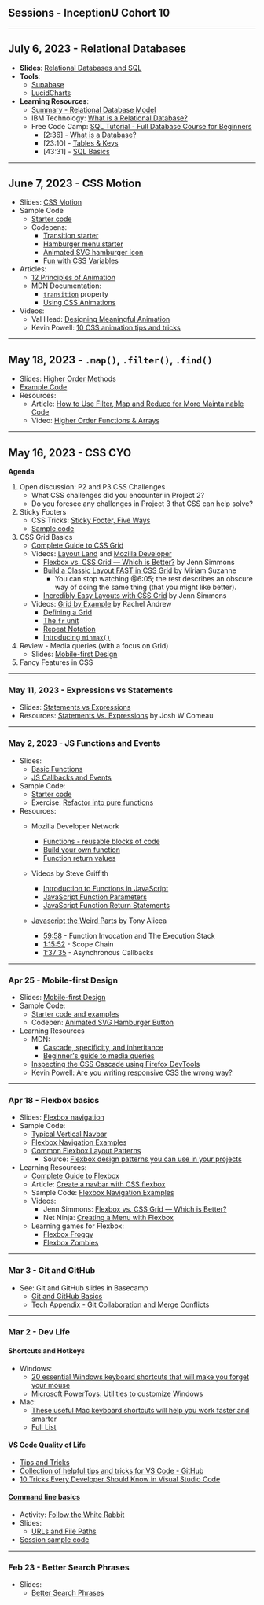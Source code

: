 ## Sessions - InceptionU Cohort 10

---

## July 6, 2023 - Relational Databases
- **Slides**: [Relational Databases and SQL](https://acidtone.github.io/sessions-c10/misc/relational-db-sql.html)
- **Tools**:
    - [Supabase](https://supabase.com/)
    - [LucidCharts](https://www.lucidchart.com/pages/)
- **Learning Resources**:
    - [Summary - Relational Database Model](https://dev.to/lmolivera/everything-you-need-to-know-about-relational-databases-3ejl)
    - IBM Technology: [What is a Relational Database?](https://www.youtube.com/watch?v=OqjJjpjDRLc)
    - Free Code Camp: [SQL Tutorial - Full Database Course for Beginners](https://www.youtube.com/watch?v=HXV3zeQKqGY)
        - [2:36] - [What is a Database?](https://www.youtube.com/watch?v=HXV3zeQKqGY&t=156s)
        - [23:10] - [Tables & Keys](https://www.youtube.com/watch?v=HXV3zeQKqGY&t=1390s)
        - [43:31] - [SQL Basics](https://www.youtube.com/watch?v=HXV3zeQKqGY&t=2611s)

---

## June 7, 2023 - CSS Motion
- Slides: [CSS Motion](https://acidtone.github.io/sessions-c10/html-css/css-motion.html)
- Sample Code
    - [Starter code](https://github.com/acidtone/dailies-c10/tree/main/2023-06-07-css-motion)
    - Codepens:
        - [Transition starter](https://codepen.io/acidtone/pen/GRwRowz)
        - [Hamburger menu starter](https://codepen.io/acidtone/pen/ZEmEWzK)
        - [Animated SVG hamburger icon](https://codepen.io/acidtone/pen/RwpEMxV)
        - [Fun with CSS Variables](https://codepen.io/acidtone/pen/VNNWKp)
- Articles:
    - [12 Principles of Animation](https://idearocketanimation.com/13721-12-principles-of-animation-gifs/)
    - MDN Documentation: 
        - [`transition`](https://developer.mozilla.org/en-US/docs/Web/CSS/transition) property
        - [Using CSS Animations](https://developer.mozilla.org/en-US/docs/Web/CSS/CSS_animations/Using_CSS_animations)
- Videos:
    - Val Head: [Designing Meaningful Animation](https://www.youtube.com/watch?v=EUszcZNbtjs)
    - Kevin Powell: [10 CSS animation tips and tricks](https://www.youtube.com/watch?v=y8-F5-2EIcg)

---

## May 18, 2023 - `.map()`, `.filter()`, `.find()`
- Slides: [Higher Order Methods](https://acidtone.github.io/sessions-c10/js/higher-order-methods.html)
- [Example Code](https://github.com/acidtone/dailies-c10/tree/main/2023-05-18-map-filter-find)
- Resources:
    - Article: [How to Use Filter, Map and Reduce for More Maintainable Code](https://www.freecodecamp.org/news/higher-order-functions-in-javascript-d9101f9cf528/)
    - Video: [Higher Order Functions & Arrays](https://www.youtube.com/watch?v=rRgD1yVwIvE)

---

## May 16, 2023 - CSS CYO
**Agenda**
1. Open discussion: P2 and P3 CSS Challenges
    - What CSS challenges did you encounter in Project 2?
    - Do you foresee any challenges in Project 3 that CSS can help solve?
2. Sticky Footers
    - CSS Tricks: [Sticky Footer, Five Ways](https://css-tricks.com/couple-takes-sticky-footer/)
    - [Sample code](https://github.com/acidtone/dailies-c10/tree/main/2023-05-16-css-cyo)
3. CSS Grid Basics
    - [Complete Guide to CSS Grid](https://css-tricks.com/snippets/css/complete-guide-grid/)
    - Videos: [Layout Land](https://www.youtube.com/c/LayoutLand) and [Mozilla Developer](https://www.youtube.com/MozillaDeveloper)
        - [Flexbox vs. CSS Grid — Which is Better?](https://youtu.be/hs3piaN4b5I) by Jenn Simmons
        - [Build a Classic Layout FAST in CSS Grid](https://youtu.be/KOvGeFUHAC0) by Miriam Suzanne
            - You can stop watching @6:05; the rest describes an obscure way of doing the same thing (that you might like better).
        - [Incredibly Easy Layouts with CSS Grid](https://youtu.be/tFKrK4eAiUQ) by Jenn Simmons
    - Videos: [Grid by Example](https://gridbyexample.com) by Rachel Andrew
        - [Defining a Grid](https://gridbyexample.com/video/series-define-a-grid/)
        - [The `fr` unit](https://gridbyexample.com/video/series-the-fr-unit/)
        - [Repeat Notation](https://gridbyexample.com/video/series-repeat/)
        - [Introducing `minmax()`](https://gridbyexample.com/video/series-minmax/)
4. Review - Media queries (with a focus on Grid)
    - Slides: [Mobile-first Design](https://acidtone.github.io/sessions-c10/html-css/mobile-first-design.html)
5. Fancy Features in CSS

---

### May 11, 2023 - Expressions vs Statements
- Slides: [Statements vs Expressions](https://acidtone.github.io/sessions-c10/js/expressions-vs-statements.html)
- Resources: [Statements Vs. Expressions](https://www.joshwcomeau.com/javascript/statements-vs-expressions/) by Josh W Comeau

---

### May 2, 2023 - JS Functions and Events
- Slides: 
    - [Basic Functions](https://acidtone.github.io/sessions-c10/js/functions.html)
    - [JS Callbacks and Events](https://acidtone.github.io/sessions-c10/js/callbacks-events.html)
- Sample Code:
    - [Starter code](https://github.com/acidtone/dailies-c10/tree/main/2023-05-02-functions)
    - Exercise: [Refactor into pure functions](https://gist.github.com/acidtone/6b27ecd6f5cdb05e57f93a5f137dcb2f)
- Resources:
    - Mozilla Developer Network
        - [Functions - reusable blocks of code](https://developer.mozilla.org/en-US/docs/Learn/JavaScript/Building_blocks/Functions)
        - [Build your own function](https://developer.mozilla.org/en-US/docs/Learn/JavaScript/Building_blocks/Build_your_own_function)
        - [Function return values](https://developer.mozilla.org/en-US/docs/Learn/JavaScript/Building_blocks/Return_values)

    - Videos by Steve Griffith
        - [Introduction to Functions in JavaScript](https://youtu.be/W6QaDqud66Y)
        - [JavaScript Function Parameters](https://youtu.be/dxbsN6_C5PI)
        - [JavaScript Function Return Statements](https://youtu.be/qed2cjdF-30)
    - [Javascript the Weird Parts](https://www.youtube.com/watch?v=Bv_5Zv5c-Ts) by Tony Alicea
        - [59:58](https://youtu.be/Bv_5Zv5c-Ts?t=3598) - Function Invocation and The Execution Stack
        - [1:15:52](https://youtu.be/Bv_5Zv5c-Ts?t=4552) - Scope Chain
        - [1:37:35](https://youtu.be/Bv_5Zv5c-Ts?t=5855) - Asynchronous Callbacks

---

### Apr 25 - Mobile-first Design

- Slides: [Mobile-first Design](https://acidtone.github.io/sessions-c10/html-css/mobile-first-design.html)
- Sample Code:
  - [Starter code and examples](https://github.com/acidtone/dailies-c10/tree/main/2023-04-25-mobile-first)
  - Codepen: [Animated SVG Hamburger Button](https://codepen.io/acidtone/pen/RwpEMxV)
- Learning Resources
  - MDN:
    - [Cascade, specificity, and inheritance](https://developer.mozilla.org/en-US/docs/Learn/CSS/Building_blocks/Cascade_and_inheritance)
    - [Beginner's guide to media queries](https://developer.mozilla.org/en-US/docs/Learn/CSS/CSS_layout/Media_queries)
  - [Inspecting the CSS Cascade using Firefox DevTools](https://www.youtube.com/watch?v=Sp9ZfSvpf7A)
  - Kevin Powell: [Are you writing responsive CSS the wrong way?](https://www.youtube.com/watch?v=0ohtVzCSHqs)

---

### Apr 18 - Flexbox basics

- Slides: [Flexbox navigation](https://acidtone.github.io/sessions-c10/html-css/flexbox-nav.html)
- Sample Code:
  - [Typical Vertical Navbar](https://codepen.io/browsertherapy/pen/XWjwJGL)
  - [Flexbox Navigation Examples](https://codepen.io/browsertherapy/pen/YzqdGpR)
  - [Common Flexbox Layout Patterns](https://codepen.io/browsertherapy/pen/oNYNXZO)
    - Source: [Flexbox design patterns you can use in your projects](https://www.youtube.com/watch?v=vQAvjof1oe4)
- Learning Resources:
  - [Complete Guide to Flexbox](https://css-tricks.com/snippets/css/a-guide-to-flexbox/)
  - Article: [Create a navbar with CSS flexbox ](https://dev.to/jungjungie/create-a-navbar-with-css-flexbox-2leh)
  - Sample Code: [Flexbox Navigation Examples](https://codepen.io/browsertherapy/pen/YzqdGpR)
  - Videos:
    - Jenn Simmons: [Flexbox vs. CSS Grid — Which is Better?](https://youtu.be/hs3piaN4b5I)
    - Net Ninja: [Creating a Menu with Flexbox](https://www.youtube.com/watch?v=2plKBskaKfY)
  - Learning games for Flexbox:
    - [Flexbox Froggy](https://flexboxfroggy.com/)
    - [Flexbox Zombies](https://mastery.games/flexboxzombies/)

---

### Mar 3 - Git and GitHub

- See: Git and GitHub slides in Basecamp
  - [Git and GitHub Basics](files/Tech%20Appendix%20-%20Git%20and%20GitHub%20Basics.pdf)
  - [Tech Appendix - Git Collaboration and Merge Conflicts](files/Tech%20Appendix%20-%20Git%20Collaboration%20and%20Merge%20Conflicts.pdf)

---

### Mar 2 - Dev Life

#### Shortcuts and Hotkeys

- Windows:
  - [20 essential Windows keyboard shortcuts that will make you forget your mouse](https://www.popsci.com/windows-keyboard-shortcuts/)
  - [Microsoft PowerToys: Utilities to customize Windows](https://learn.microsoft.com/en-us/windows/powertoys/)
- Mac:
  - [These useful Mac keyboard shortcuts will help you work faster and smarter](https://www.macworld.com/article/233064/10-most-useful-macos-keyboard-shortcuts.html)
  - [Full List](https://support.apple.com/en-ca/HT201236)

#### VS Code Quality of Life

- [Tips and Tricks](https://code.visualstudio.com/docs/getstarted/tips-and-tricks)
- [Collection of helpful tips and tricks for VS Code - GitHub](https://github.com/microsoft/vscode-tips-and-tricks)
- [10 Tricks Every Developer Should Know in Visual Studio Code](https://www.syncfusion.com/blogs/post/10-tricks-in-visual-studio-code.aspx)

#### [Command line basics](https://gist.github.com/acidtone/316d2bd9cf59f841684dbd68ffc3ee95)

- Activity: [Follow the White Rabbit](https://gist.github.com/acidtone/6e3b69b7f2a81573d683b716fb069296)
- Slides:
  - [URLs and File Paths](https://acidtone.github.io/sessions-c10/misc/urls-file-paths.html)
- [Session sample code](https://github.com/acidtone/dailies-c10/tree/main/2023-03-02-dev-life)

---

### Feb 23 - Better Search Phrases

- Slides:
  - [Better Search Phrases](https://acidtone.github.io/sessions-c10/misc/better-search-phrases.html)

